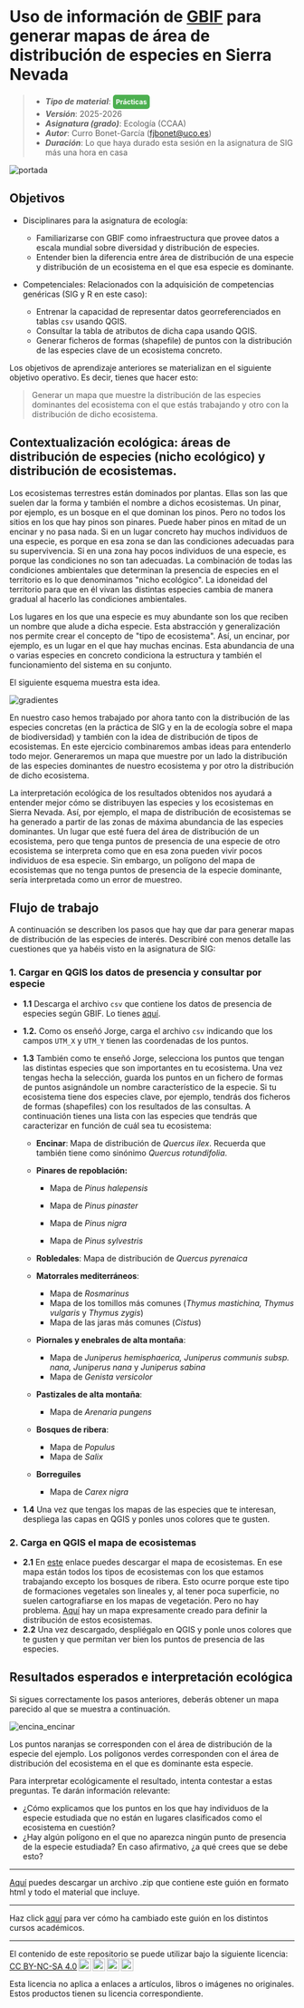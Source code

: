 

# Uso de información de [GBIF](https://www.gbif.org/) para generar mapas de área de distribución de especies en Sierra Nevada

> + **_Tipo de material_**: <span style="display: inline-block; font-size: 12px; color: white; background-color: #4caf50; border-radius: 5px; padding: 5px; font-weight: bold;"> Prácticas</span> 
> + **_Versión_**: 2025-2026
> + **_Asignatura (grado)_**: Ecología (CCAA)
> + **_Autor_**: Curro Bonet-García (fjbonet@uco.es)
> + **_Duración_**: Lo que haya durado esta sesión en la asignatura de SIG más una hora en casa 

![portada](https://raw.githubusercontent.com/aprendiendo-cosas/P_area_distribucion_especies_ecologia_sig_ccaa/refs/heads/main/imagenes/portada.png)



## Objetivos

- Disciplinares para la asignatura de ecología:
  - Familiarizarse con GBIF como infraestructura que provee datos a escala mundial sobre diversidad y distribución de especies. 
  - Entender bien la diferencia entre área de distribución de una especie y distribución de un ecosistema en el que esa especie es dominante.

- Competenciales: Relacionados con la adquisición de competencias genéricas (SIG y R en este caso):
  - Entrenar la capacidad de representar datos georreferenciados en tablas `csv` usando QGIS.
  - Consultar la tabla de atributos de dicha capa usando QGIS.
  - Generar ficheros de formas (shapefile) de puntos con la distribución de las especies clave de un ecosistema concreto. 


Los objetivos de aprendizaje anteriores se materializan en el siguiente objetivo operativo. Es decir, tienes que hacer esto:

> Generar un mapa que muestre la distribución de las especies dominantes del ecosistema con el que estás trabajando y otro con la distribución de dicho ecosistema. 



## Contextualización ecológica: áreas de distribución de especies (nicho ecológico) y distribución de ecosistemas.

Los ecosistemas terrestres están dominados por plantas. Ellas son las que suelen dar la forma y también el nombre a dichos ecosistemas. Un pinar, por ejemplo, es un bosque en el que dominan los pinos. Pero no todos los sitios en los que hay pinos son pinares. Puede haber pinos en mitad de un encinar y no pasa nada. Si en un lugar concreto hay muchos individuos de una especie, es porque en esa zona se dan las condiciones adecuadas para su supervivencia. Si en una zona hay pocos individuos de una especie, es porque las condiciones no son tan adecuadas. La combinación de todas las condiciones ambientales que determinan la presencia de especies en el territorio es lo que denominamos "nicho ecológico". La idoneidad del territorio para que en él vivan las distintas especies cambia de manera gradual al hacerlo las condiciones ambientales. 

Los lugares en los que una especie es muy abundante son los que reciben un nombre que alude a dicha especie. Esta abstracción y generalización nos permite crear el concepto de "tipo de ecosistema". Así, un encinar, por ejemplo, es un lugar en el que hay muchas encinas. Esta abundancia de una o varias especies en concreto condiciona la estructura y también el funcionamiento del sistema en su conjunto.

El siguiente esquema muestra esta idea.





![gradientes](https://raw.githubusercontent.com/aprendiendo-cosas/P_area_distribucion_especies_ecologia_sig_ccaa/refs/heads/main/imagenes/gradientes_nicho.png)

En nuestro caso hemos trabajado por ahora tanto con la distribución de las especies concretas (en la práctica de SIG y en la de ecología sobre el mapa de biodiversidad) y también con la idea de distribución de tipos de ecosistemas. En este ejercicio combinaremos ambas ideas para entenderlo todo mejor. Generaremos un mapa que muestre por un lado la distribución de las especies dominantes de nuestro ecosistema y por otro la distribución de dicho ecosistema. 

La interpretación ecológica de los resultados obtenidos nos ayudará a entender mejor cómo se distribuyen las especies y los ecosistemas en Sierra Nevada. Así, por ejemplo, el mapa de distribución de ecosistemas se ha generado a partir de las zonas de máxima abundancia de las especies dominantes. Un lugar que esté fuera del área de distribución de un ecosistema, pero que tenga puntos de presencia de una especie de otro ecosistema se interpreta como que en esa zona pueden vivir pocos individuos de esa especie. Sin embargo, un polígono del mapa de ecosistemas que no tenga puntos de presencia de la especie dominante, sería interpretada como un error de muestreo. 



## Flujo de trabajo

A continuación se describen los pasos que hay que dar para generar mapas de distribución de las especies de interés. Describiré con menos detalle las cuestiones que ya habéis visto en la asignatura de SIG:

### 1. Cargar en QGIS los datos de presencia y consultar por especie

+ **1.1** Descarga el archivo `csv` que contiene los datos de presencia de especies según GBIF. Lo tienes [aquí](https://github.com/aprendiendo-cosas/P_area_distribucion_especies_ecologia_sig_ccaa/raw/refs/heads/main/geoinfo/csv_gbif_sierra_nevada.zip). 

+ **1.2.** Como os enseñó Jorge, carga el archivo `csv` indicando que los campos `UTM_X`  y `UTM_Y` tienen las coordenadas de los puntos.

+ **1.3** También como te enseñó Jorge, selecciona los puntos que tengan las distintas especies que son importantes en tu ecosistema. Una vez tengas hecha la selección, guarda los puntos en un fichero de formas de puntos asignándole un nombre característico de la especie. Si tu ecosistema tiene dos especies clave, por ejemplo, tendrás dos ficheros de formas (shapefiles) con los resultados de las consultas. A continuación tienes una lista con las especies que tendrás que caracterizar en función de cuál sea tu ecosistema:

  - **Encinar**: Mapa de distribución de *Quercus ilex*. Recuerda que también tiene como sinónimo *Quercus rotundifolia*.

  - **Pinares de repoblación:**

    - Mapa de *Pinus halepensis*
    - Mapa de *Pinus pinaster*
    - Mapa de *Pinus nigra*

    - Mapa de *Pinus sylvestris*

  - **Robledales**: Mapa de distribución de *Quercus pyrenaica*

  - **Matorrales mediterráneos**:
    - Mapa de *Rosmarinus*
    - Mapa de los tomillos más comunes (*Thymus mastichina, Thymus vulgaris* y *Thymus zygis*)
    - Mapa de las jaras más comunes (*Cistus*)

  - **Piornales y enebrales de alta montaña**:
    - Mapa de *Juniperus hemisphaerica, Juniperus communis subsp. nana, Juniperus nana* y *Juniperus sabina*
    - Mapa de *Genista versicolor*

  - **Pastizales de alta montaña**:
    - Mapa de *Arenaria pungens*

  - **Bosques de ribera**:
    - Mapa de *Populus*
    - Mapa de *Salix*

  - **Borreguiles**
    - Mapa de *Carex nigra*

+ **1.4** Una vez que tengas los mapas de las especies que te interesan, despliega las capas en QGIS y ponles unos colores que te gusten.



### 2. Carga en QGIS el mapa de ecosistemas

+ **2.1** En [este](https://github.com/aprendiendo-cosas/P_area_distribucion_especies_ecologia_sig_ccaa/raw/refs/heads/main/geoinfo/ecosistemas_snev_dissolve.zip) enlace puedes descargar el mapa de ecosistemas. En ese mapa están todos los tipos de ecosistemas con los que estamos trabajando excepto los bosques de ribera. Esto ocurre porque este tipo de formaciones vegetales son lineales y, al tener poca superficie, no suelen cartografiarse en los mapas de vegetación. Pero no hay problema. [Aquí](https://github.com/aprendiendo-cosas/P_area_distribucion_especies_ecologia_sig_ccaa/raw/refs/heads/main/geoinfo/bosque_ribera_dissolve.zip) hay un mapa expresamente creado para definir la distribución de estos ecosistemas. 
+ **2.2** Una vez descargado, despliégalo en QGIS y ponle unos colores que te gusten y que permitan ver bien los puntos de presencia de las especies.



## Resultados esperados e interpretación ecológica

Si sigues correctamente los pasos anteriores, deberás obtener un mapa parecido al que se muestra a continuación. 

![encina_encinar](https://raw.githubusercontent.com/aprendiendo-cosas/P_area_distribucion_especies_ecologia_sig_ccaa/refs/heads/main/imagenes/encina_encinar.png)

Los puntos naranjas se corresponden con el área de distribución de la especie del ejemplo. Los polígonos verdes corresponden con el área de distribución del ecosistema en el que es dominante esta especie.

Para interpretar ecológicamente el resultado, intenta contestar a estas preguntas. Te darán información relevante:

+ ¿Cómo explicamos que los puntos en los que hay individuos de la especie estudiada que no están en lugares clasificados como el ecosistema en cuestión?
+ ¿Hay algún polígono en el que no aparezca ningún punto de presencia de la especie estudiada? En caso afirmativo, ¿a qué crees que se debe esto?



****

[Aquí](https://github.com/aprendiendo-cosas/P_area_distribucion_especies_ecologia_sig_ccaa/archive/refs/tags/2025_2026.zip) puedes descargar un archivo .zip que contiene este guión en formato html y todo el material que incluye.

****
Haz click [aquí](https://github.com/aprendiendo-cosas/P_area_distribucion_especies_ecologia_sig_ccaa/releases) para ver cómo ha cambiado este guión en los distintos cursos académicos.

****
 <p xmlns:cc="http://creativecommons.org/ns#" >El contenido de este repositorio se puede utilizar bajo la siguiente licencia:  <a  href="https://creativecommons.org/licenses/by-nc-sa/4.0/?ref=chooser-v1"  target="_blank" rel="license noopener noreferrer"  style="display:inline-block;">CC BY-NC-SA 4.0<img  style="height:22px!important;margin-left:3px;vertical-align:text-bottom;"   src="https://mirrors.creativecommons.org/presskit/icons/cc.svg?ref=chooser-v1"  alt=""><img  style="height:22px!important;margin-left:3px;vertical-align:text-bottom;"   src="https://mirrors.creativecommons.org/presskit/icons/by.svg?ref=chooser-v1"  alt=""><img  style="height:22px!important;margin-left:3px;vertical-align:text-bottom;"   src="https://mirrors.creativecommons.org/presskit/icons/nc.svg?ref=chooser-v1"  alt=""><img  style="height:22px!important;margin-left:3px;vertical-align:text-bottom;"   src="https://mirrors.creativecommons.org/presskit/icons/sa.svg?ref=chooser-v1"  alt=""></a></p> 

<p>Esta licencia no aplica a enlaces a artículos, libros o imágenes no originales. Estos productos tienen su licencia correspondiente.</p>





